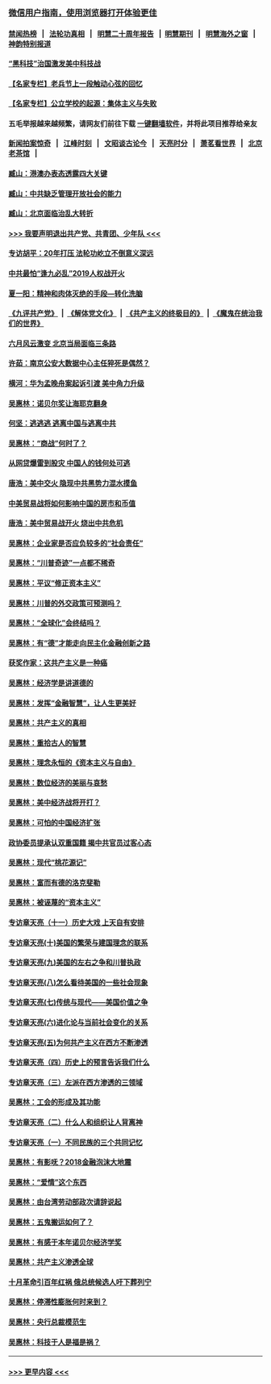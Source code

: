 ### [微信用户指南，使用浏览器打开体验更佳](https://github.com/gfw-breaker/banned-news1/blob/master/indexes/wechat-guide.md?t=0)
#### [禁闻热榜](热点新闻.md?t=0)  &nbsp;&nbsp;|&nbsp;&nbsp; [法轮功真相](https://github.com/gfw-breaker/truth/blob/master/README.md?t=0) &nbsp;&nbsp;|&nbsp;&nbsp; [明慧二十周年报告](https://github.com/gfw-breaker/mh-reports/blob/master/README.md?t=0) &nbsp;&nbsp;|&nbsp;&nbsp;[明慧期刊](https://github.com/gfw-breaker/mh-qikan) &nbsp;&nbsp;|&nbsp;&nbsp; [明慧海外之窗](https://github.com/gfw-breaker/mh-news/blob/master/README.md?t=0) &nbsp;&nbsp;|&nbsp;&nbsp; [神韵特别报道](https://github.com/gfw-breaker/mh-news/blob/master/shenyun.md?t=0)
#### [“黑科技”治国激发美中科技战](../pages/nsc423/n11638056.md?t=02070811) 
#### [【名家专栏】老兵节上一段触动心弦的回忆](../pages/nsc423/n11646016.md?t=02070811) 
#### [【名家专栏】公立学校的起源：集体主义与失败](../pages/nsc423/n11601833.md?t=02070811) 
#### 五毛举报越来越频繁，请网友们前往下载 [一键翻墙软件](https://github.com/gfw-breaker/ssr-accounts)，并将此项目推荐给亲友
#### [新闻拍案惊奇](https://github.com/gfw-breaker/banned-news1/blob/master/pages/link4.md) &nbsp;&nbsp;|&nbsp;&nbsp; [江峰时刻](https://github.com/gfw-breaker/banned-news1/blob/master/pages/link4.md) &nbsp;&nbsp;|&nbsp;&nbsp; [文昭谈古论今](https://github.com/gfw-breaker/banned-news1/blob/master/pages/link4.md) &nbsp;&nbsp;|&nbsp;&nbsp; [天亮时分](https://github.com/gfw-breaker/banned-news1/blob/master/pages/link4.md) &nbsp;&nbsp;|&nbsp;&nbsp; [萧茗看世界](https://github.com/gfw-breaker/banned-news1/blob/master/pages/link4.md) &nbsp;&nbsp;|&nbsp;&nbsp; [北京老茶馆](https://github.com/gfw-breaker/banned-news1/blob/master/pages/link4.md) &nbsp;&nbsp;|&nbsp;&nbsp; 
#### [臧山：港澳办表态透露四大关键](../pages/nsc423/n11421628.md?t=02070811) 
#### [臧山：中共缺乏管理开放社会的能力](../pages/nsc423/n11407457.md?t=02070811) 
#### [臧山：北京面临治乱大转折](../pages/nsc423/n11406895.md?t=02070811) 
#### [>>> 我要声明退出共产党、共青团、少年队 <<<](https://github.com/begood0513/goodnews/blob/master/quit/letter.md) 
#### [专访胡平：20年打压 法轮功屹立不倒意义深远](../pages/nsc423/n11398800.md?t=02070811) 
#### [中共最怕“逢九必乱”2019人权战开火](../pages/nsc423/n11385248.md?t=02070811) 
#### [夏一阳：精神和肉体灭绝的手段—转化洗脑](../pages/nsc423/n11368250.md?t=02070811) 
#### [《九评共产党》](https://github.com/begood0513/9ping.md/blob/master/README.md) &nbsp;|&nbsp; [《解体党文化》](../../../../jtdwh.md/blob/master/README.md)  &nbsp;|&nbsp; [《共产主义的终极目的》](../../../../gczydzjmd.md/blob/master/README.md) &nbsp;|&nbsp; [《魔鬼在统治我们的世界》](../../../../mgztzwmdsj.md/blob/master/README.md) 
#### [六月风云激变 北京当局面临三条路](../pages/nsc423/n11313668.md?t=02070811) 
#### [许茹：南京公安大数据中心主任猝死是偶然？](../pages/nsc423/n11064744.md?t=02070811) 
#### [横河：华为孟晚舟案起诉引渡 美中角力升级](../pages/nsc423/n11027230.md?t=02070811) 
#### [吴惠林：诺贝尔奖让海耶克翻身](../pages/nsc423/n10890049.md?t=02070811) 
#### [何坚：逃逃逃 逃离中国与逃离中共](../pages/nsc423/n10592891.md?t=02070811) 
#### [吴惠林：“商战”何时了？](../pages/nsc423/n10573558.md?t=02070811) 
#### [从网贷爆雷到股灾 中国人的钱何处可逃](../pages/nsc423/n10572800.md?t=02070811) 
#### [唐浩：美中交火 隐现中共黑势力混水摸鱼](../pages/nsc423/n10544040.md?t=02070811) 
#### [中美贸易战将如何影响中国的房市和币值](../pages/nsc423/n10543697.md?t=02070811) 
#### [唐浩：美中贸易战开火 烧出中共危机](../pages/nsc423/n10540126.md?t=02070811) 
#### [吴惠林：企业家是否应负较多的“社会责任”](../pages/nsc423/n10535022.md?t=02070811) 
#### [吴惠林：“川普奇迹”一点都不稀奇](../pages/nsc423/n10512808.md?t=02070811) 
#### [吴惠林：平议“修正资本主义”](../pages/nsc423/n10495724.md?t=02070811) 
#### [吴惠林：川普的外交政策可预测吗？](../pages/nsc423/n10462387.md?t=02070811) 
#### [吴惠林：“全球化”会终结吗？](../pages/nsc423/n10452838.md?t=02070811) 
#### [吴惠林：有“德”才能走向民主化金融创新之路](../pages/nsc423/n10432292.md?t=02070811) 
#### [获奖作家：这共产主义是一种癌](../pages/nsc423/n10431541.md?t=02070811) 
#### [吴惠林：经济学是讲道德的](../pages/nsc423/n10398014.md?t=02070811) 
#### [吴惠林：发挥“金融智慧”，让人生更美好](../pages/nsc423/n10375019.md?t=02070811) 
#### [吴惠林：共产主义的真相](../pages/nsc423/n10351394.md?t=02070811) 
#### [吴惠林：重拾古人的智慧](../pages/nsc423/n10337691.md?t=02070811) 
#### [吴惠林：理念永恒的《资本主义与自由》](../pages/nsc423/n10316274.md?t=02070811) 
#### [吴惠林：数位经济的美丽与哀愁](../pages/nsc423/n10292946.md?t=02070811) 
#### [吴惠林：美中经济战将开打？](../pages/nsc423/n10258825.md?t=02070811) 
#### [吴惠林：可怕的中国经济扩张](../pages/nsc423/n10219147.md?t=02070811) 
#### [政协委员提承认双重国籍 揭中共官员过客心态](../pages/nsc423/n10208809.md?t=02070811) 
#### [吴惠林：现代“桃花源记”](../pages/nsc423/n10185234.md?t=02070811) 
#### [吴惠林：富而有德的洛克斐勒](../pages/nsc423/n10142264.md?t=02070811) 
#### [吴惠林：被诬蔑的“资本主义”](../pages/nsc423/n10124816.md?t=02070811) 
#### [专访章天亮（十一）历史大戏 上天自有安排](../pages/nsc423/n10094905.md?t=02070811) 
#### [专访章天亮(十)美国的繁荣与建国理念的联系](../pages/nsc423/n10094899.md?t=02070811) 
#### [专访章天亮(九)美国的左右之争和川普执政](../pages/nsc423/n10094889.md?t=02070811) 
#### [专访章天亮(八)怎么看待美国的一些社会现象](../pages/nsc423/n10094857.md?t=02070811) 
#### [专访章天亮(七)传统与现代——美国价值之争](../pages/nsc423/n10093140.md?t=02070811) 
#### [专访章天亮(六)进化论与当前社会变化的关系](../pages/nsc423/n10092036.md?t=02070811) 
#### [专访章天亮(五)为何共产主义在西方不断渗透](../pages/nsc423/n10083620.md?t=02070811) 
#### [专访章天亮（四）历史上的预言告诉我们什么](../pages/nsc423/n10083606.md?t=02070811) 
#### [专访章天亮（三）左派在西方渗透的三领域](../pages/nsc423/n10081115.md?t=02070811) 
#### [吴惠林：工会的形成及其功能](../pages/nsc423/n10080633.md?t=02070811) 
#### [专访章天亮（二）什么人和组织让人背离神](../pages/nsc423/n10076637.md?t=02070811) 
#### [专访章天亮（一）不同民族的三个共同记忆](../pages/nsc423/n10074188.md?t=02070811) 
#### [吴惠林：有影呒？2018金融泡沫大地震](../pages/nsc423/n10040534.md?t=02070811) 
#### [吴惠林：“爱情”这个东西](../pages/nsc423/n10019423.md?t=02070811) 
#### [吴惠林：由台湾劳动部政次请辞说起](../pages/nsc423/n9979679.md?t=02070811) 
#### [吴惠林：五鬼搬运如何了？](../pages/nsc423/n9925338.md?t=02070811) 
#### [吴惠林：有感于本年诺贝尔经济学奖](../pages/nsc423/n9871883.md?t=02070811) 
#### [吴惠林：共产主义渗透全球](../pages/nsc423/n9812748.md?t=02070811) 
#### [十月革命引百年红祸 俄总统候选人吁下葬列宁](../pages/nsc423/n9810182.md?t=02070811) 
#### [吴惠林：停滞性膨胀何时来到？](../pages/nsc423/n9764136.md?t=02070811) 
#### [吴惠林：央行总裁模范生](../pages/nsc423/n9728134.md?t=02070811) 
#### [吴惠林：科技于人是福是祸？](../pages/nsc423/n9672982.md?t=02070811) 

----
#### [ >>> 更早内容 <<< ](../indexes/nsc423-earlier.md)
